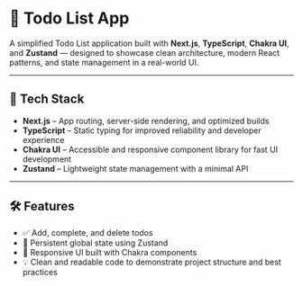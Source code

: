 # 📝 Todo List App

A simplified Todo List application built with **Next.js**, **TypeScript**, **Chakra UI**, and **Zustand** — designed to showcase clean architecture, modern React patterns, and state management in a real-world UI.

---

## 🚀 Tech Stack

- **Next.js** – App routing, server-side rendering, and optimized builds
- **TypeScript** – Static typing for improved reliability and developer experience
- **Chakra UI** – Accessible and responsive component library for fast UI development
- **Zustand** – Lightweight state management with a minimal API

---

## 🛠 Features

- ✅ Add, complete, and delete todos
- 🎯 Persistent global state using Zustand
- 🎨 Responsive UI built with Chakra components
- 💡 Clean and readable code to demonstrate project structure and best practices
